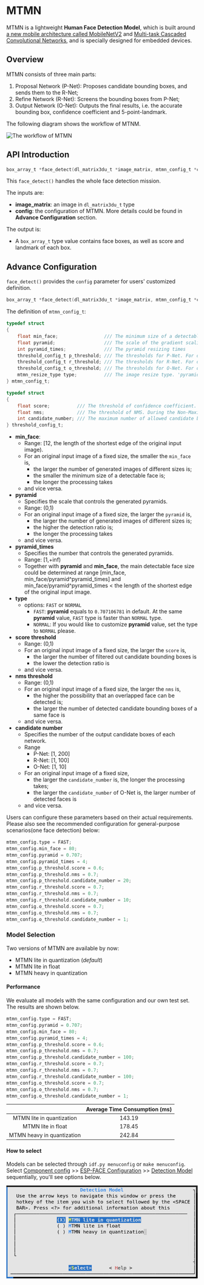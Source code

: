 # MTMN

MTMN is a lightweight **Human Face Detection Model**, which is built around [a new mobile architecture called MobileNetV2](https://arxiv.org/abs/1801.04381) and [Multi-task Cascaded Convolutional Networks](https://arxiv.org/abs/1604.02878), and is specially designed for embedded devices.

## Overview

MTMN consists of three main parts:

1. Proposal Network (P-Net): Proposes candidate bounding boxes, and sends them to the R-Net;
2. Refine Network (R-Net): Screens the bounding boxes from P-Net;
3. Output Network (O-Net): Outputs the final results, i.e. the accurate bounding box, confidence coefficient and 5-point-landmark.

The following diagram shows the workflow of MTNM.

![The workflow of MTMN](../img/mtmn-workflow-2.png)

## API Introduction

```c
box_array_t *face_detect(dl_matrix3du_t *image_matrix, mtmn_config_t *config);
```

This `face_detect()` handles the whole face detection mission.

The inputs are:

- **image_matrix**: an image in `dl_matrix3du_t` type
- **config**: the configuration of MTMN. More details could be found in **Advance Configuration** section.

The output is:

- A `box_array_t` type value contains face boxes, as well as score and landmark of each box.

## Advance Configuration

`face_detect()` provides the `config` parameter for users' customized definition.

```c
box_array_t *face_detect(dl_matrix3du_t *image_matrix, mtmn_config_t *config);
```

The definition of `mtmn_config_t`:

```c
typedef struct
{
    float min_face;                 /// The minimum size of a detectable face
    float pyramid;                  /// The scale of the gradient scaling for the input images
    int pyramid_times;              /// The pyramid resizing times
    threshold_config_t p_threshold; /// The thresholds for P-Net. For details, see the definition of threshold_config_t
    threshold_config_t r_threshold; /// The thresholds for R-Net. For details, see the definition of threshold_config_t
    threshold_config_t o_threshold; /// The thresholds for O-Net. For details, see the definition of threshold_config_t
    mtmn_resize_type type;          /// The image resize type. 'pyramid' will lose efficacy, when 'type'==FAST.
} mtmn_config_t;
```

```c
typedef struct
{
    float score;          /// The threshold of confidence coefficient. The candidate bounding boxes with a confidence coefficient lower than the threshold will be filtered out.
    float nms;            /// The threshold of NMS. During the Non-Maximum Suppression, the candidate bounding boxes with a overlapping ratio higher than the threshold will be filtered out.
    int candidate_number; /// The maximum number of allowed candidate bounding boxes. Only the first 'candidate_number' of all the candidate bounding boxes will be kept.
} threshold_config_t;
```

- **min_face**: 
	- Range: [12, the length of the shortest edge of the original input image). 
	- For an original input image of a fixed size, the smaller the `min_face` is, 
		- the larger the number of generated images of different sizes is;
		- the smaller the minimum size of a detectable face is;
		- the longer the processing takes
	- and vice versa.
- **pyramid**
	- Specifies the scale that controls the generated pyramids. 
	- Range: (0,1)
	- For an original input image of a fixed size, the larger the `pyramid` is,
		- the larger the number of generated images of different sizes is;
		- the higher the detection ratio is;
		- the longer the processing takes
	- and vice versa.
- **pyramid_times**
  - Specifies the number that controls the generated pyramids.
  - Range: [1,+inf)
  - Together with **pyramid** and **min_face**, the main detectable face size could be determined at range [min_face, min_face/pyramid^pyramid_times] and min_face/pyramid^pyramid_times < the length of the shortest edge of the original input image.
- **type**
  - options: `FAST` or `NORMAL`
    - `FAST`: **pyramid** equals to `0.707106781` in default. At the same **pyramid** value, `FAST` type is faster than `NORMAL` type.
    - `NORMAL`: If you would like to customize **pyramid** value, set the type to `NORMAL` please.
- **score threshold**
	- Range: (0,1)
	- For an original input image of a fixed size, the larger the `score` is,
		- the larger the number of filtered out candidate bounding boxes is
		- the lower the detection ratio is
	- and vice versa.
- **nms threshold**
	- Range: (0,1)
	- For an original input image of a fixed size, the larger the `nms` is,
		- the higher the possibility that an overlapped face can be detected is;
		- the larger the number of detected candidate bounding boxes of a same face is
	- and vice versa.
- **candidate number**
	- Specifies the number of the output candidate boxes of each network. 
	- Range
		- P-Net: [1, 200]
		- R-Net: [1, 100]
		- O-Net: [1, 10]
	- For an original input image of a fixed size, 
		- the larger the `candidate_number` is, the longer the processing takes;
		- the larger the `candidate_number` of O-Net is, the larger number of detected faces is
	- and vice versa.

Users can configure these parameters based on their actual requirements. Please also see the recommended configuration for general-purpose scenarios(one face detection) below:

```c
mtmn_config.type = FAST;
mtmn_config.min_face = 80;
mtmn_config.pyramid = 0.707;
mtmn_config.pyramid_times = 4;
mtmn_config.p_threshold.score = 0.6;
mtmn_config.p_threshold.nms = 0.7;
mtmn_config.p_threshold.candidate_number = 20;
mtmn_config.r_threshold.score = 0.7;
mtmn_config.r_threshold.nms = 0.7;
mtmn_config.r_threshold.candidate_number = 10;
mtmn_config.o_threshold.score = 0.7;
mtmn_config.o_threshold.nms = 0.7;
mtmn_config.o_threshold.candidate_number = 1;
```

### Model Selection

Two versions of MTMN are available by now:

- MTMN lite in quantization (*default*)
- MTMN lite in float
- MTMN heavy in quantization

#### Performance

We evaluate all models with the same configuration and our own test set. The results are shown below.

```c
mtmn_config.type = FAST;
mtmn_config.pyramid = 0.707;
mtmn_config.min_face = 80;
mtmn_config.pyramid_times = 4;
mtmn_config.p_threshold.score = 0.6;
mtmn_config.p_threshold.nms = 0.7;
mtmn_config.p_threshold.candidate_number = 100;
mtmn_config.r_threshold.score = 0.7;
mtmn_config.r_threshold.nms = 0.7;
mtmn_config.r_threshold.candidate_number = 100;
mtmn_config.o_threshold.score = 0.7;
mtmn_config.o_threshold.nms = 0.7;
mtmn_config.o_threshold.candidate_number = 1;
```

|                            | Average Time Consumption (ms) |
| :------------------------: | :---------------------------: |
| MTMN lite in quantization  |            143.19             |
|     MTMN lite in float     |            178.45             |
| MTMN heavy in quantization |            242.84             |

#### How to select

Models can be selected through `idf.py menuconfig` or `make menuconfig`. Select <u>Component config</u> >> <u>ESP-FACE Configuration</u> >> <u>Detection Model</u> sequentially, you'll see options below.

![detection model selection](../img/detection_model_selection.png)

 
